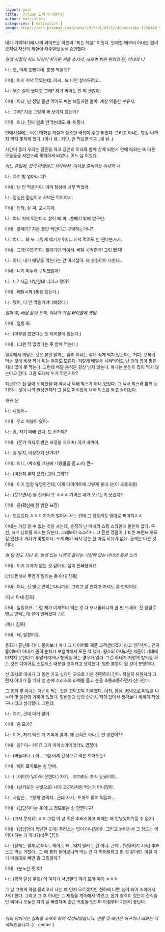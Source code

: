 ```yaml
---
layout: post
title:  츄러스는 밥이 아니잖아❗🤬
author: motivation
categories: [ motivation ]
image: https://cdn.pixabay.com/photo/2017/01/09/12/49/mistake-1966448_960_720.jpg
---
```


내가 기억하기에 나의 와이프는 이른바 "찌는 체질" 이었다. 연애할 때부터 아내는 입버릇처럼 자신의 체질이 저주받았음을 증언했다.

*연애 시절의 어느 바람이 차가운 겨울 초저녁, 대로변 밝은 편의점 앞, 아내와 나*

나 : 오, 이제 호빵파네. 호빵 먹을래?
 
아내 : 아까 저녁 먹었는데..이씨.. 또 나만 살찌우려고..

나 : 무슨 살이 쪘다고 그래? 저거 먹어도 안 쪄 괜찮아.

아내 : 아냐, 난 정말 물만 먹어도 찌는 체질이란 말야. 세상 억울한 부류지.

나 : 그래? 지금 그렇게 쪄 보이지 않는데? 

아내 : 아냐, 진짜 별로 안먹는데도 쪄. 짜증나.

연애시절에는 이런 대화를 계절과 장소만 바뀌며 주고 받았다. 그리고 아내는 항상 나까지 먹지 못하게 했다. (아니 왜.. 지만..안 먹으면 되지..왜 날..)

시간이 흘러 우리는 결혼을 하고 당연히 아내와 함께 살게 되면서 연애 때와는 또 다른 모습들을 자연스레 목격하게 되었다. 어느 날 이었다.

*어느 휴일에, 집의 아일랜드 식탁에서, 저녁을 준비하는 아내와 나*

나 :  자기 밥 얼마나 퍼?

아내 : 난 안 먹을거야. 아까 점심에 너무 먹었어.

나 : 점심은 점심이고 저녁은 먹어야지.

아내 : 안돼, 살 쪄. 꼬시지마.

나 : 아니 저녁 먹는다고 살이 왜 쪄...풀떼기 밖에 없구만.

아내 : 풀떼기? 지금 풀만 먹인다고 구박하는거니?

나 :  아니... 왜 또 그렇게 얘기가 튀어.. 저녁 먹어도 안 찐다는거지.

아내 : 그래! 미안하다. 풀떼기만 먹여서. 배달 시켜줄게! 그럼 됐지!

나 : 아니, 내가 배달을 먹는다는 건 아니잖아. 왜 승질이야 나한테..

아내 : 니가 마누라 구박했잖아!

나 : 니? 지금 서방한테 니라고 했어?

아내 : 배달시켜!(폰을 집는다.)

나 : 됐어, 다 안 먹을거야! (삐졌다.)

*얼마 후, 배달 음식 도착, 아내가 거실 테이블에 셋팅*

아내 : 얼릉 와.

나 : (아무일 없었다는 듯 테이블에 앉는다.)

아내 : (그런 적 없었다는 듯 함께 먹는다.)

결혼해서 깨달은 것은 본인 말과는 달리 아내는 절대 적게 먹지 않는다는 거다. 오히려 먹는 것에 비해 적게 찌는 걸지도 모른다. 저렇게 배달을 시켜먹어도 난 원래 입이 짧은지라 많이 못 먹는다. 그런데 배달 음식은 항상 남지 않는다. 아내는 본인이 많이 먹지 않는다고 한다. 그럼 도대체 누가 먹은거야?

퇴근하고 집 앞에 도착했을 때 역시나 택배 박스가 하나 있었다. 그 택배 박스와 함께 귀가하는 것이 나의 일상인지라 그 날도 어김없이 택배 박스를 들고 들어갔다. 

*현관 앞*

나 : 나왔어~

아내 : 우리 여봉이 왔어~

나 : 옹, 자기 택배 왔다. 모 산거야?

아내 : (몬가 억지로 밝은 표정을 지으며) 이거 내꺼야.

나 : 응 알지, 이상한거 산거야?

아내 : 아니, (박스를 개봉해 내용물을 들고서) 짠~ 

나 : (여전히 몬지 모름) 모야 그게??

아내 : 이거 엄청 유명한건데, 이게 다이어트에 그렇게 좋데.(눈이 초롱초롱)

나 : (웃으면서) 몰 산거야 또 ㅎㅎㅎ 가격은 내가 모르는게 낫겠지?

아내 : 응(확신에 찬 밝은 표정)

나 :  모르갔다.ㅎㅎㅎ 자기가 벌어서 사는 건데 그 정도라도 맘대로 써야지ㅎㅎ

아내는 가끔 알 수 없는 것을 사는데, 솔직히 난 아내의 쇼핑 스타일에 불만이 없다. 우선, 크게 낭비를 하지는 않는다. 그래봐야 소소하다. 그 흔한 명품이나 비싼 브랜드 옷도 잘 안산다. 게다가 맞벌이다. 크게 해가 되지 않는 한 따질 이유가 없다. 문제는 다른 것이다.

*한 달 정도 지난 후, 방에 있는 나에게 들리는 거실에 있는 아내의 통화 소리*

아내 : 이거 효과가 없는 것 같아요. 살이 안빠졌어요.

(상대편에서 무언가 말하는 듯 아내 침묵)

아내 :  아니, 전 별로 안먹는다니까요. 그리고 살 뺀다고 저녁도 잘 안먹어요.

(다시 아내 침묵)

아내 : 알았어요. 그럼 제가 이제부터 먹는 것 다 보내줄테니까 한 번 보세요. 전 정말로 별로 안먹는데 살이 안빠졌다구요. 

(아내 침묵)

아내 : 네, 알겠어요.

통화가 끝난듯 하다. 물어보나 마나 그 다이어트 제품 고객센터겠지 라고 생각한다. 괜히 물어봐야 아내가 괜히 눈치가 보일까해서 모른 척 했다. 평소의 아내라면 제품이 기대에 미치지 못한다고 투덜거리거나 항의를 하는 경우가 없다. 그런 아내가 저렇게 항의를 하는 것은 다이어트 스트레스 때문일 것이라고 생각했다. 엄한 불똥이 튈 것이 분명하다.

선 조치로 아내가 그 동안 가고 싶다던 곳으로 기분 전환하러 간다. 확실히 유원지라 그런지 아내가 들 떠서 양 손에 추러스와 라떼를 들고 눈을 초롱초롱하면서 신나한다.

그 통화 후 아내는 자신이 먹는 것을 꼬박꼬박 기록했다. 아침, 점심, 저녁으로 파트를 나누어 몇 일간의 기록이 있었다. 밑반찬과 밥의 양까지 적혀 있어서 생각보다 세세히 적었구나 라고 생각했다. 그런데,

나 : 자기, 근데 이거 말야.

아내 : 웅 모가?

나 : 이거, 자기 먹은 거 기록에 말야. 왜 간식은 하나도 안 넣었어??

아내 : 음? 아~ 커피? 그거 아이스아메리카노 였잖아.

나 : (싸늘하다..) 아.. 그럼 어제 간식으로 먹은 토마토는?

아내 : 에이 토마토는 살 안쪄.

나 : (...어이가 날아와 꼿힌다.) 자기... 코끼리도 초식 동물이야...

아내 : (날카로운 눈빛으로) 내가 코끼리처럼 먹는거 아니잖아.

나 : 사람은.. 그렇게 안먹지.. 근데 자기.. 토마토 많이 먹잖아...

아내 : (답답하다는 듯이)그 정도로는 살 안찐다구!

나 : (그저 웃지요) ㅎㅎ 그럼 이 날 먹은 추러스하고 라떼는 왜 안넣었어?(질 수 없지)

아내 : (답답함이 폭발한 듯이) 추러스는 밥이 아니잖아!!. 그리고 놀러가서 그 정도는 먹어야 하는 거 아냐?(너무 당당)

나 : (달래는 말투로)아니.. 먹어도 돼.. 먹지 말라는 건 아냐. 근데 ..(약올리기 시작) 추러스도 먹는 거잖아.. 그 때 통화 들어보니까 먹는 건 다 적어달라고 한 것 같더만. 이걸 자기 마음대로 빼면 좀 그렇잖아.?

아내 : (분노한 듯)야!

나 : (목적 달성 뿌듯) 이 여자가 서방한테 야가 모야 야가 ㅎㅎㅎ

그 날 그렇게 약을 올리고서 나는 왜 인지 모르겠지만 천하에 나쁜 놈이 되어 소파에서 자야 했다. 그리고 그 후 아내는 그 제품을 계속해서 먹었고, 몬가 충격이 컸는지 간식을 안 먹더니 오늘은 자기 살 빠졌다며 출근 복장을 입으며 아침부터 기분이 좋단다.
<br>
<br>
<br>
*위의 이야기는 실화를 소재로 하여 작성되었습니다. 인물 및 배경은 허구이나 대화는 각색되었습니다.* 
{: . center }